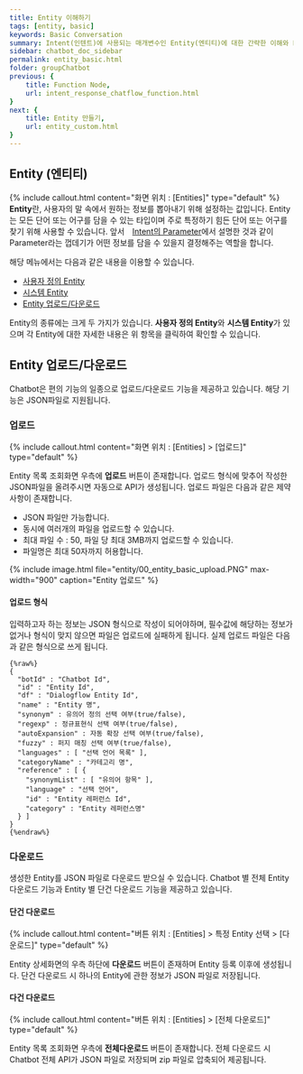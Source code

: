 ```yaml
---
title: Entity 이해하기
tags: [entity, basic]
keywords: Basic Conversation
summary: Intent(인텐트)에 사용되는 매개변수인 Entity(엔티티)에 대한 간략한 이해와 Entity의 상세 유형에 대한 개념을 확인할 수 있습니다.
sidebar: chatbot_doc_sidebar
permalink: entity_basic.html
folder: groupChatbot
previous: {
    title: Function Node, 
    url: intent_response_chatflow_function.html
}
next: {
    title: Entity 만들기,
    url: entity_custom.html
}
---
```


## Entity (엔티티)
 {% include callout.html content="화면 위치 : [Entities]" type="default" %}
**Entity**란, 사용자의 말 속에서 원하는 정보를 뽑아내기 위해 설정하는 값입니다. Entity는 모든 단어 또는 어구를 담을 수 있는 타입이며 주로 특정하기 힘든 단어 또는 어구를 찾기 위해 사용할 수 있습니다. 앞서 <span style="color:#2c3238;"><i class="fa fa-external-link-square" aria-hidden="true" style="margin:0px 5px"></i>[Intent의 Parameter](intent_basic.html#parameter)</span>에서 설명한 것과 같이 Parameter라는 껍데기가 어떤 정보를 담을 수 있을지 결정해주는 역할을 합니다.<br/>

해당 메뉴에서는 다음과 같은 내용을 이용할 수 있습니다.<br/>

- [사용자 정의 Entity](entity_custom.html#사용자-정의-entity)
- [시스템 Entity](entity_system.html#시스템-entity)
- [Entity 업로드/다운로드](entity_basic.html#api-업로드다운로드)


Entity의 종류에는 크게 두 가지가 있습니다. **사용자 정의 Entity**와 **시스템 Entity**가 있으며 각 Entity에 대한 자세한 내용은 위 항목을 클릭하여 확인할 수 있습니다.

## Entity 업로드/다운로드

Chatbot은 편의 기능의 일종으로 업로드/다운로드 기능을 제공하고 있습니다. 해당 기능은 JSON파일로 지원됩니다.<br/>

### 업로드
{% include callout.html content="화면 위치 : [Entities] > [업로드]" type="default" %}

Entity 목록 조회화면 우측에 **업로드** 버튼이 존재합니다. 업로드 형식에 맞추어 작성한 JSON파일을 올려주시면 자동으로 API가 생성됩니다. 업로드 파일은 다음과 같은 제약사항이 존재합니다.
 - JSON 파일만 가능합니다.
 - 동시에 여러개의 파일을 업로드할 수 있습니다.
 - 최대 파일 수 : 50, 파일 당 최대 3MB까지 업로드할 수 있습니다.
 - 파일명은 최대 50자까지 허용합니다.

<!-- 업로드 화면 -->
{% include image.html file="entity/00_entity_basic_upload.PNG" max-width="900" caption="Entity 업로드" %} 

#### 업로드 형식
입력하고자 하는 정보는 JSON 형식으로 작성이 되어야하며, 필수값에 해당하는 정보가 없거나 형식이 맞지 않으면 파일은 업로드에 실패하게 됩니다. 실제 업로드 파일은 다음과 같은 형식으로 쓰게 됩니다.

```
{%raw%}
{
  "botId" : "Chatbot Id",
  "id" : "Entity Id",
  "df" : "Dialogflow Entity Id",
  "name" : "Entity 명",
  "synonym" : 유의어 정의 선택 여부(true/false),
  "regexp" : 정규표현식 선택 여부(true/false),
  "autoExpansion" : 자동 확장 선택 여부(true/false),
  "fuzzy" : 퍼지 매칭 선택 여부(true/false),
  "languages" : [ "선택 언어 목록" ],
  "categoryName" : "카테고리 명",
  "reference" : [ {
    "synonymList" : [ "유의어 항목" ],
    "language" : "선택 언어",
    "id" : "Entity 레퍼런스 Id",
    "category" : "Entity 레퍼런스명"
  } ]
}
{%endraw%}
```

### 다운로드
생성한 Entity를 JSON 파일로 다운로드 받으실 수 있습니다. Chatbot 별 전체 Entity 다운로드 기능과 Entity 별 단건 다운로드 기능을 제공하고 있습니다.

#### 단건 다운로드
{% include callout.html content="버튼 위치 : [Entities] > 특정 Entity 선택 > [다운로드]" type="default" %}

Entity 상세화면의 우측 하단에 **다운로드**  버튼이 존재하며 Entity 등록 이후에 생성됩니다. 단건 다운로드 시 하나의 Entity에 관한 정보가 JSON 파일로 저장됩니다.

#### 다건 다운로드
{% include callout.html content="버튼 위치 : [Entities] > [전체 다운로드]" type="default" %}

Entity 목록 조회화면 우측에 **전체다운로드** 버튼이 존재합니다. 전체 다운로드 시 Chatbot 전체 API가 JSON 파일로 저장되며 zip 파일로 압축되어 제공됩니다.
